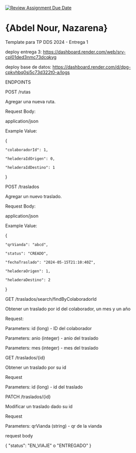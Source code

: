 [![Review Assignment Due Date](https://classroom.github.com/assets/deadline-readme-button-24ddc0f5d75046c5622901739e7c5dd533143b0c8e959d652212380cedb1ea36.svg)](https://classroom.github.com/a/KXg_hGCY)
# {Abdel Nour, Nazarena}

Template para TP DDS 2024 - Entrega 1

deploy entrega 3: https://dashboard.render.com/web/srv-cpl01ded3nmc73dcqkvg

deploy base de datos: https://dashboard.render.com/d/dpg-cpkvhbq0si5c73d322t0-a/logs



ENDPOINTS 


POST /rutas

Agregar una nueva ruta.

Request Body:

application/json

Example Value:

{
   
    "colaboradorId": 1,
    
    "heladeraIdOrigen": 0,
    
    "heladeraIdDestino": 1
}


POST /traslados

Agregar un nuevo traslado.

Request Body:

application/json

Example Value:

{
   
    "qrVianda": "abcd",
   
    "status": "CREADO",
   
    "fechaTraslado": "2024-05-15T21:10:40Z",
   
    "heladeraOrigen": 1,
   
    "heladeraDestino": 2
}




GET /traslados/search/findByColaboradorId

Obtener un traslado por id del colaborador, un mes y un año

Request:

Parameters: id (long) - ID del colaborador

Parameters: anio (integer) - anio del traslado

Parameters: mes (integer) - mes del traslado




GET /traslados/{id}

Obtener un traslado por su id

Request

Parameters: id (long) - id del traslado



PATCH /traslados/{id}

Modificar un traslado dado su id

Request

Parameters: qrVianda (string) - qr de la vianda

request body


{
    "status": "EN_VIAJE" o "ENTREGADO"
}
